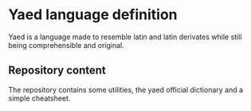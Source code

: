 # Yaed language definition
Yaed is a language made to resemble latin and latin derivates while still being
comprehensible and original.

## Repository content
The repository contains some utilities, the yaed official dictionary and a simple
cheatsheet.
